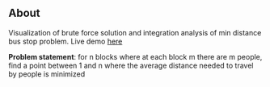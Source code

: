 ## About

Visualization of brute force solution and integration analysis of min distance bus stop problem. Live demo [here](https://www.googleMinBus.jaydanhoward.com)

__Problem statement__: for n blocks where at each block m there are m people, find a point between 1 and n where the average distance needed to travel by people is minimized



